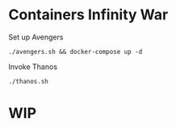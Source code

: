 # Containers Infinity War

Set up Avengers
```
./avengers.sh && docker-compose up -d
```

Invoke Thanos

```
./thanos.sh
```

# WIP

